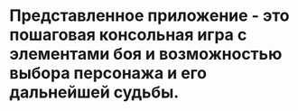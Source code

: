 # Представленное приложение - это пошаговая консольная игра с элементами боя и возможностью выбора персонажа и его дальнейшей судьбы.
